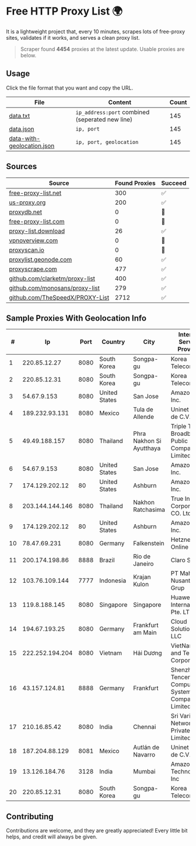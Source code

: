 
# Free HTTP Proxy List 🌍

It is a lightweight project that, every 10 minutes, scrapes lots of free-proxy sites, validates if it works, and serves a clean proxy list.


> Scraper found **4454** proxies at the latest update. Usable proxies are below.

## Usage

Click the file format that you want and copy the URL.


|File|Content|Count|
|----|-------|-----|
|[data.txt](https://raw.githubusercontent.com/themiralay/Proxy-List-World/master/data.txt)|`ip_address:port` combined (seperated new line)|145|
|[data.json](https://raw.githubusercontent.com/themiralay/Proxy-List-World/master/data.json)|`ip, port`|145|
|[data-with-geolocation.json](https://raw.githubusercontent.com/themiralay/Proxy-List-World/master/data-with-geolocation.json)|`ip, port, geolocation`|145|

## Sources

|Source|Found Proxies|Succeed|
|------|-------------|-------|
|[free-proxy-list.net](https://free-proxy-list.net)|300|✅|
|[us-proxy.org](https://www.us-proxy.org)|200|✅|
|[proxydb.net](http://proxydb.net)|0|🚫|
|[free-proxy-list.com](https://free-proxy-list.com/?page=&port=&type%5B%5D=http&type%5B%5D=https&up_time=0&search=Search)|0|🚫|
|[proxy-list.download](https://www.proxy-list.download/HTTP)|26|✅|
|[vpnoverview.com](https://vpnoverview.com/privacy/anonymous-browsing/free-proxy-servers)|0|🚫|
|[proxyscan.io](https://www.proxyscan.io)|0|🚫|
|[proxylist.geonode.com](https://proxylist.geonode.com/api/proxy-list?limit=300&page=1&sort_by=lastChecked&sort_type=desc&protocols=http,https)|60|✅|
|[proxyscrape.com](https://api.proxyscrape.com/v2/?request=displayproxies&protocol=http&timeout=10000&country=all&ssl=all&anonymity=all)|477|✅|
|[github.com/clarketm/proxy-list](https://raw.githubusercontent.com/clarketm/proxy-list/master/proxy-list-raw.txt)|400|✅|
|[github.com/monosans/proxy-list](https://raw.githubusercontent.com/monosans/proxy-list/main/proxies/http.txt)|279|✅|
|[github.com/TheSpeedX/PROXY-List](https://raw.githubusercontent.com/TheSpeedX/PROXY-List/master/http.txt)|2712|✅|


## Sample Proxies With Geolocation Info

|#|Ip|Port|Country|City|Internet Service Provider|
|-|--|----|-------|----|-------------------------|
|1|220.85.12.27|8080|South Korea|Songpa-gu|Korea Telecom|
|2|220.85.12.31|8080|South Korea|Songpa-gu|Korea Telecom|
|3|54.67.9.153|8080|United States|San Jose|Amazon.com, Inc.|
|4|189.232.93.131|8080|Mexico|Tula de Allende|Uninet S.A. de C.V.|
|5|49.49.188.157|8080|Thailand|Phra Nakhon Si Ayutthaya|Triple T Broadband Public Company Limited|
|6|54.67.9.153|8080|United States|San Jose|Amazon.com, Inc.|
|7|174.129.202.12|80|United States|Ashburn|Amazon.com, Inc.|
|8|203.144.144.146|8080|Thailand|Nakhon Ratchasima|True Internet Corporation CO. Ltd.|
|9|174.129.202.12|80|United States|Ashburn|Amazon.com, Inc.|
|10|78.47.69.231|8080|Germany|Falkenstein|Hetzner Online GmbH|
|11|200.174.198.86|8888|Brazil|Rio de Janeiro|Claro S.A|
|12|103.76.109.144|7777|Indonesia|Krajan Kulon|PT Mahawira Nusantara Grup|
|13|119.8.188.145|8080|Singapore|Singapore|Huawei International Pte. LTD|
|14|194.67.193.25|8080|Germany|Frankfurt am Main|Cloud Solutions LLC|
|15|222.252.194.204|8080|Vietnam|Hải Dương|VietNam Post and Telecom Corporation|
|16|43.157.124.81|8888|Germany|Frankfurt|Shenzhen Tencent Computer Systems Company Limited|
|17|210.16.85.42|8080|India|Chennai|Sri Vari Network Private Limited|
|18|187.204.88.129|8081|Mexico|Autlán de Navarro|Uninet S.A. de C.V.|
|19|13.126.184.76|3128|India|Mumbai|Amazon Technologies Inc|
|20|220.85.12.31|8080|South Korea|Songpa-gu|Korea Telecom|



## Contributing

Contributions are welcome, and they are greatly appreciated! Every
little bit helps, and credit will always be given.

